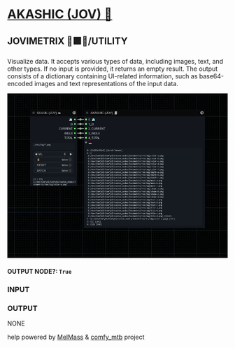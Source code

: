 # [AKASHIC (JOV) 📓](https://github.com/Amorano/Jovimetrix-examples/blob/master/node/AKASHIC/AKASHIC.md)

## JOVIMETRIX 🔺🟩🔵/UTILITY

Visualize data. It accepts various types of data, including images, text, and other types. If no input is provided, it returns an empty result. The output consists of a dictionary containing UI-related information, such as base64-encoded images and text representations of the input data.

![AKASHIC](https://raw.githubusercontent.com/Amorano/Jovimetrix-examples/master/node/AKASHIC/AKASHIC.png)

#### OUTPUT NODE?: `True`

### INPUT


### OUTPUT

NONE

help powered by [MelMass](https://github.com/melMass) & [comfy_mtb](https://github.com/melMass/comfy_mtb) project